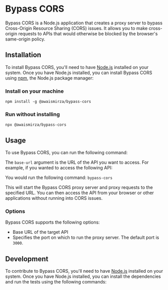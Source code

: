 # Bypass CORS

Bypass CORS is a Node.js application that creates a proxy server to bypass Cross-Origin Resource Sharing (CORS) issues.
It allows you to make cross-origin requests to APIs that would otherwise be blocked by the browser's same-origin policy.

## Installation

To install Bypass CORS, you'll need to have [Node.js](https://nodejs.org/) installed on your system. Once you have
Node.js installed, you can install Bypass CORS using [npm](https://www.npmjs.com/), the Node.js package manager:

### Install on your machine

```npm
npm install -g @awaismirza/bypass-cors
```

### Run without installing

```npm
npx @awaismirza/bypass-cors
```

## Usage

To use Bypass CORS, you can run the following command:

The `base-url` argument is the URL of the API you want to access. For example, if you wanted to access the following
API:

You would run the following command: `bypass-cors`

This will start the Bypass CORS proxy server and proxy requests to the specified URL. You can then access the API from
your browser or other applications without running into CORS issues.

### Options

Bypass CORS supports the following options:

- Base URL of the target API
- Specifies the port on which to run the proxy server. The default port is `3000`.

## Development

To contribute to Bypass CORS, you'll need to have [Node.js](https://nodejs.org/) installed on your system. Once you have
Node.js installed, you can install the dependencies and run the tests using the following commands:

